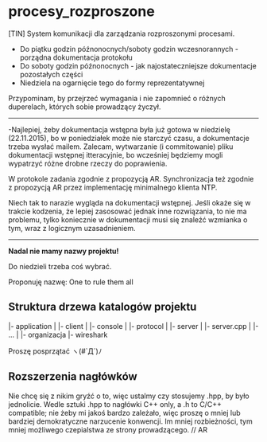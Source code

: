 # procesy_rozproszone
[TIN] System komunikacji dla zarządzania rozproszonymi procesami.

 - Do piątku godzin późnonocnych/soboty godzin wczesnorannych - porządna dokumentacja protokołu
 - Do soboty godzin późnonocnych - jak najostateczniejsze dokumentacje pozostałych części
 - Niedziela na ogarnięcie tego do formy reprezentatywnej

Przypominam, by przejrzeć wymagania i nie zapomnieć o różnych duperelach, których sobie prowadzący życzył.

-----------------------------------------------------------------

-Najlepiej, żeby dokumentacja wstępna była już gotowa w niedzielę (22.11.2015), bo w poniedziałek może nie starczyć czasu, a dokumentacje trzeba wysłać mailem. Zalecam, wytwarzanie (i commitowanie) pliku dokumentacji wstępnej itteracyjnie, bo wcześniej będziemy mogli wypatrzyć różne drobne rzeczy do poprawienia.

W protokole zadania zgodnie z propozycją AR. Synchronizacja też zgodnie z propozycją AR przez implementację minimalnego klienta NTP.

Niech tak to narazie wygląda na dokumentacji wstępnej. Jeśli okaże się w trakcie kodzenia, że lepiej zasosować jednak inne rozwiązania, to nie ma problemu, tylko koniecznie w dokumentacji musi się znaleźć wzmianka o tym, wraz z logicznym uzasadnieniem.

-----------------------------------------------------------------
**Nadal nie mamy nazwy projektu!**

Do niedzieli trzeba coś wybrać.

Proponuję nazwę:
One to rule them all

## Struktura drzewa katalogów projektu

|- application
|  |- client 
|  |- console
|  |- protocol
|  |- server
|     |- server.cpp
|     |- ...
|
|- organizacja
|- wireshark

Proszę posprzątać ヽ(#`Д´)ﾉ

## Rozszerzenia nagłówków

Nie chcę się z nikim gryźć o to, więc ustalmy czy stosujemy .hpp, by było jednolicie.
Wedle sztuki .hpp to nagłówki C++ only, a .h to C/C++ compatible; nie żeby mi jakoś bardzo zależało, więc proszę o mniej lub bardziej demokratyczne narzucenie konwencji. Im mniej rozbieżności, tym mniej możliwego czepialstwa ze strony prowadzącego. // AR



